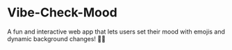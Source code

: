 # Vibe-Check-Mood
A fun and interactive web app that lets users set their mood with emojis and dynamic background changes! 🎨✨
